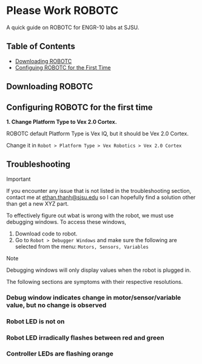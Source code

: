 # Please Work ROBOTC
A quick guide on ROBOTC for ENGR-10 labs at SJSU.

## Table of Contents
- [Downloading ROBOTC](#downloading-robotc)
- [Configuing ROBOTC for the First Time](#configuring-robotc-for-the-first-time)

## Downloading ROBOTC

## Configuring ROBOTC for the first time
**1. Change Platform Type to Vex 2.0 Cortex.**

   ROBOTC default Platform Type is Vex IQ, but it should be Vex 2.0 Cortex.

   Change it in `Robot > Platform Type > Vex Robotics > Vex 2.0 Cortex`

## Troubleshooting
>[!IMPORTANT]
>If you encounter any issue that is not listed in the troubleshooting section, contact me at ethan.thanh@sjsu.edu so I can hopefully find a solution other than get a new XYZ part.


To effectively figure out wbat is wrong with the robot, we must use debugging windows. To access these windows,

1. Download code to robot.
2. Go to `Robot > Debugger Windows` and make sure the following are selected from the menu: `Motors, Sensors, Variables`

>[!NOTE]
>Debugging windows will only display values when the robot is plugged in.

The following sections are symptoms with their respective resolutions.

### Debug window indicates change in motor/sensor/variable value, but no change is observed


    
### Robot LED is not on

 

### Robot LED irradically flashes between red and green



### Controller LEDs are flashing orange
